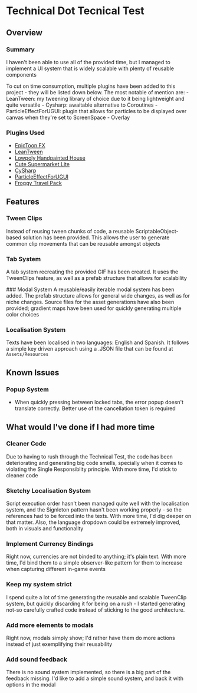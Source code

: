 # Technical Dot Tecnical Test
## Overview
### Summary 
I haven't been able to use all of the provided time, but I managed to implement a UI system that is widely scalable with plenty of reusable components

To cut on time consumption, multiple plugins have been added to this project - they will be listed down below. The most notable of mention are:
    - LeanTween: my tweening library of choice due to it being lightweight and quite versatile
    - Cysharp: awaitable alternative to Coroutines
    - ParticleEffectForUGUI: plugin that allows for particles to be displayed over canvas when they're set to ScreenSpace - Overlay

### Plugins Used
- [EpicToon FX](https://assetstore.unity.com/packages/vfx/particles/epic-toon-fx-57772)
- [LeanTween](https://assetstore.unity.com/packages/tools/animation/leantween-3595)
- [Lowpoly Handpainted House](https://assetstore.unity.com/packages/3d/props/exterior/lowpoly-handpainted-house-286891)
- [Cute Supermarket Lite](https://assetstore.unity.com/packages/3d/props/food/cute-supermarket-lite-302941)
- [CySharp](https://github.com/Cysharp/UniTask)
- [ParticleEffectForUGUI](https://github.com/mob-sakai/ParticleEffectForUGUI)
- [Froggy Travel Pack](https://sketchfab.com/3d-models/froggy-travel-pack-739561a9936349b3a9c02ec81cc032b0)

## Features
### Tween Clips
Instead of reusing tween chunks of code, a reusable ScriptableObject-based solution has been provided. This allows the user to generate common clip movements that can be reusable amongst objects

### Tab System
A tab system recreating the provided GIF has been created. It uses the TweenClips feature, as well as a prefab structure that allows for scalability

### Modal System
A reusable/easily iterable modal system has been added. The prefab structure allows for general wide changes, as well as for niche changes. Source files for the asset generations have also been provided; gradient maps have been used for quickly generating multiple color choices

### Localisation System
Texts have been localised in two languages: English and Spanish. It follows a simple key driven approach using a .JSON file that can be found at `Assets/Resources`

## Known Issues
### Popup System
- When quickly pressing between locked tabs, the error popup doesn't translate correctly. Better use of the cancellation token is required

## What would I've done if I had more time
### Cleaner Code
Due to having to rush through the Technical Test, the code has been deteriorating and generating big code smells, specially when it comes to violating the Single Responsiblity principle. With more time, I'd stick to cleaner code

### Sketchy Localisation System
Script execution order hasn't been managed quite well with the localisation system, and the Signleton pattern hasn't been working properly - so the references had to be forced into the texts. With more time, I'd dig deeper on that matter. Also, the language dropdown could be extremely improved, both in visuals and functionality

### Implement Currency Bindings
Right now, currencies are not binded to anything; it's plain text. With more time, I'd bind them to a simple observer-like pattern for them to increase when capturing different in-game events

### Keep my system strict
I spend quite a lot of time generating the reusable and scalable TweenClip system, but quickly discarding it for being on a rush - I started generating not-so carefully crafted code instead of sticking to the good architecture.

### Add more elements to modals
Right now, modals simply show; I'd rather have them do more actions instead of just exemplifying their reusability

### Add sound feedback
There is no sound system implemented, so there is a big part of the feedback missing. I'd like to add a simple sound system, and back it with options in the modal